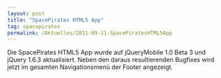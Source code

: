 ```yaml
---
layout: post
title: "SpacePirates HTML5 App"
tag: spacepirates
permalink: /Aktuelles/2011-09-11-SpacePiratesHTML5App
---
```


Die SpacePirates HTML5 App wurde auf jQueryMobile 1.0 Beta 3 und jQuery 1.6.3 aktualisiert. Neben den daraus resultierenden Bugfixes wird jetzt im gesamten Navigationsmenü der Footer angezeigt.
